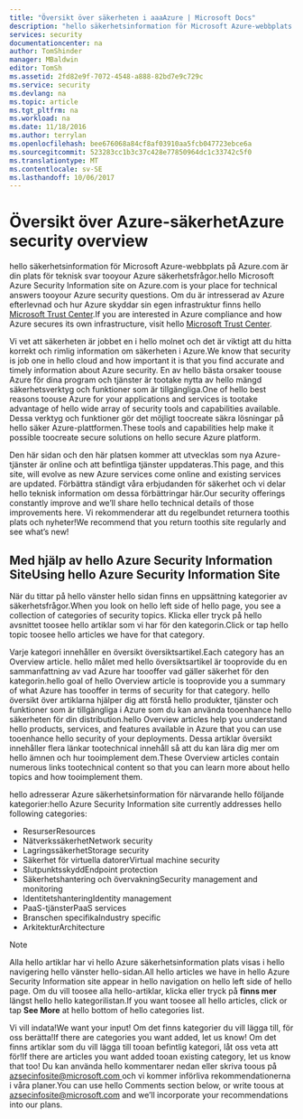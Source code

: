 ```yaml
---
title: "Översikt över säkerheten i aaaAzure | Microsoft Docs"
description: "hello säkerhetsinformation för Microsoft Azure-webbplats på Azure.com är din plats för teknisk svar tooyour Azure säkerhetsfrågor."
services: security
documentationcenter: na
author: TomShinder
manager: MBaldwin
editor: TomSh
ms.assetid: 2fd82e9f-7072-4548-a888-82bd7e9c729c
ms.service: security
ms.devlang: na
ms.topic: article
ms.tgt_pltfrm: na
ms.workload: na
ms.date: 11/18/2016
ms.author: terrylan
ms.openlocfilehash: bee676068a84cf8af03910aa5fcb047723ebce6a
ms.sourcegitcommit: 523283cc1b3c37c428e77850964dc1c33742c5f0
ms.translationtype: MT
ms.contentlocale: sv-SE
ms.lasthandoff: 10/06/2017
---
```

# <a name="azure-security-overview"></a><span data-ttu-id="a8627-103">Översikt över Azure-säkerhet</span><span class="sxs-lookup"><span data-stu-id="a8627-103">Azure security overview</span></span>
<span data-ttu-id="a8627-104">hello säkerhetsinformation för Microsoft Azure-webbplats på Azure.com är din plats för teknisk svar tooyour Azure säkerhetsfrågor.</span><span class="sxs-lookup"><span data-stu-id="a8627-104">hello Microsoft Azure Security Information site on Azure.com is your place for technical answers tooyour Azure security questions.</span></span> <span data-ttu-id="a8627-105">Om du är intresserad av Azure efterlevnad och hur Azure skyddar sin egen infrastruktur finns hello [Microsoft Trust Center](https://www.microsoft.com/TrustCenter/default.aspx).</span><span class="sxs-lookup"><span data-stu-id="a8627-105">If you are interested in Azure compliance and how Azure secures its own infrastructure, visit hello [Microsoft Trust Center](https://www.microsoft.com/TrustCenter/default.aspx).</span></span>

<span data-ttu-id="a8627-106">Vi vet att säkerheten är jobbet en i hello molnet och det är viktigt att du hitta korrekt och rimlig information om säkerheten i Azure.</span><span class="sxs-lookup"><span data-stu-id="a8627-106">We know that security is job one in hello cloud and how important it is that you find accurate and timely information about Azure security.</span></span> <span data-ttu-id="a8627-107">En av hello bästa orsaker toouse Azure för dina program och tjänster är tootake nytta av hello mängd säkerhetsverktyg och funktioner som är tillgängliga.</span><span class="sxs-lookup"><span data-stu-id="a8627-107">One of hello best reasons toouse Azure for your applications and services is tootake advantage of hello wide array of security tools and capabilities available.</span></span> <span data-ttu-id="a8627-108">Dessa verktyg och funktioner gör det möjligt toocreate säkra lösningar på hello säker Azure-plattformen.</span><span class="sxs-lookup"><span data-stu-id="a8627-108">These tools and capabilities help make it possible toocreate secure solutions on hello secure Azure platform.</span></span>

<span data-ttu-id="a8627-109">Den här sidan och den här platsen kommer att utvecklas som nya Azure-tjänster är online och att befintliga tjänster uppdateras.</span><span class="sxs-lookup"><span data-stu-id="a8627-109">This page, and this site, will evolve as new Azure services come online and existing services are updated.</span></span> <span data-ttu-id="a8627-110">Förbättra ständigt våra erbjudanden för säkerhet och vi delar hello teknisk information om dessa förbättringar här.</span><span class="sxs-lookup"><span data-stu-id="a8627-110">Our security offerings constantly improve and we’ll share hello technical details of those improvements here.</span></span> <span data-ttu-id="a8627-111">Vi rekommenderar att du regelbundet returnera toothis plats och nyheter!</span><span class="sxs-lookup"><span data-stu-id="a8627-111">We recommend that you return toothis site regularly and see what’s new!</span></span>

## <a name="using-hello-azure-security-information-site"></a><span data-ttu-id="a8627-112">Med hjälp av hello Azure Security Information Site</span><span class="sxs-lookup"><span data-stu-id="a8627-112">Using hello Azure Security Information Site</span></span>
<span data-ttu-id="a8627-113">När du tittar på hello vänster hello sidan finns en uppsättning kategorier av säkerhetsfrågor.</span><span class="sxs-lookup"><span data-stu-id="a8627-113">When you look on hello left side of hello page, you see a collection of categories of security topics.</span></span> <span data-ttu-id="a8627-114">Klicka eller tryck på hello avsnittet toosee hello artiklar som vi har för den kategorin.</span><span class="sxs-lookup"><span data-stu-id="a8627-114">Click or tap hello topic toosee hello articles we have for that category.</span></span>

<span data-ttu-id="a8627-115">Varje kategori innehåller en översikt översiktsartikel.</span><span class="sxs-lookup"><span data-stu-id="a8627-115">Each category has an Overview article.</span></span> <span data-ttu-id="a8627-116">hello målet med hello översiktsartikel är tooprovide du en sammanfattning av vad Azure har toooffer vad gäller säkerhet för den kategorin.</span><span class="sxs-lookup"><span data-stu-id="a8627-116">hello goal of hello Overview article is tooprovide you a summary of what Azure has toooffer in terms of security for that category.</span></span> <span data-ttu-id="a8627-117">hello översikt över artiklarna hjälper dig att förstå hello produkter, tjänster och funktioner som är tillgängliga i Azure som du kan använda tooenhance hello säkerheten för din distribution.</span><span class="sxs-lookup"><span data-stu-id="a8627-117">hello Overview articles help you understand hello products, services, and features available in Azure that you can use tooenhance hello security of your deployments.</span></span> <span data-ttu-id="a8627-118">Dessa artiklar översikt innehåller flera länkar tootechnical innehåll så att du kan lära dig mer om hello ämnen och hur tooimplement dem.</span><span class="sxs-lookup"><span data-stu-id="a8627-118">These Overview articles contain numerous links tootechnical content so that you can learn more about hello topics and how tooimplement them.</span></span>

<span data-ttu-id="a8627-119">hello adresserar Azure säkerhetsinformation för närvarande hello följande kategorier:</span><span class="sxs-lookup"><span data-stu-id="a8627-119">hello Azure Security Information site currently addresses hello following categories:</span></span>

* <span data-ttu-id="a8627-120">Resurser</span><span class="sxs-lookup"><span data-stu-id="a8627-120">Resources</span></span>
* <span data-ttu-id="a8627-121">Nätverkssäkerhet</span><span class="sxs-lookup"><span data-stu-id="a8627-121">Network security</span></span>
* <span data-ttu-id="a8627-122">Lagringssäkerhet</span><span class="sxs-lookup"><span data-stu-id="a8627-122">Storage security</span></span>
* <span data-ttu-id="a8627-123">Säkerhet för virtuella datorer</span><span class="sxs-lookup"><span data-stu-id="a8627-123">Virtual machine security</span></span>
* <span data-ttu-id="a8627-124">Slutpunktsskydd</span><span class="sxs-lookup"><span data-stu-id="a8627-124">Endpoint protection</span></span>
* <span data-ttu-id="a8627-125">Säkerhetshantering och övervakning</span><span class="sxs-lookup"><span data-stu-id="a8627-125">Security management and monitoring</span></span>
* <span data-ttu-id="a8627-126">Identitetshantering</span><span class="sxs-lookup"><span data-stu-id="a8627-126">Identity management</span></span>
* <span data-ttu-id="a8627-127">PaaS-tjänster</span><span class="sxs-lookup"><span data-stu-id="a8627-127">PaaS services</span></span>
* <span data-ttu-id="a8627-128">Branschen specifika</span><span class="sxs-lookup"><span data-stu-id="a8627-128">Industry specific</span></span>
* <span data-ttu-id="a8627-129">Arkitektur</span><span class="sxs-lookup"><span data-stu-id="a8627-129">Architecture</span></span>

> [!NOTE]
> <span data-ttu-id="a8627-130">Alla hello artiklar har vi hello Azure säkerhetsinformation plats visas i hello navigering hello vänster hello-sidan.</span><span class="sxs-lookup"><span data-stu-id="a8627-130">All hello articles we have in hello Azure Security Information site appear in hello navigation on hello left side of hello page.</span></span> <span data-ttu-id="a8627-131">Om du vill toosee alla hello-artiklar, klicka eller tryck på **finns mer** längst hello hello kategorilistan.</span><span class="sxs-lookup"><span data-stu-id="a8627-131">If you want toosee all hello articles, click or tap **See More** at hello bottom of hello categories list.</span></span>
>
>

<span data-ttu-id="a8627-132">Vi vill indata!</span><span class="sxs-lookup"><span data-stu-id="a8627-132">We want your input!</span></span> <span data-ttu-id="a8627-133">Om det finns kategorier du vill lägga till, för oss berätta!</span><span class="sxs-lookup"><span data-stu-id="a8627-133">If there are categories you want added, let us know!</span></span> <span data-ttu-id="a8627-134">Om det finns artiklar som du vill lägga till tooan befintlig kategori, låt oss veta att för!</span><span class="sxs-lookup"><span data-stu-id="a8627-134">If there are articles you want added tooan existing category, let us know that too!</span></span> <span data-ttu-id="a8627-135">Du kan använda hello kommentarer nedan eller skriva toous på [ azsecinfosite@microsoft.com ](mailto:azsecinfosite@microsoft.com) och vi kommer införliva rekommendationerna i våra planer.</span><span class="sxs-lookup"><span data-stu-id="a8627-135">You can use hello Comments section below, or write toous at [azsecinfosite@microsoft.com](mailto:azsecinfosite@microsoft.com) and we’ll incorporate your recommendations into our plans.</span></span>
